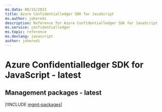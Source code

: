 ```yaml
---
ms.data: 08/15/2022
title: Azure Confidentialledger SDK for JavaScript
ms.author: joheredi
description: Reference for Azure Confidentialledger SDK for JavaScript
ms.service: confidentialledger
ms.topic: reference
ms.devlang: javascript
author: joheredi
---
```

# Azure Confidentialledger SDK for JavaScript - latest

## Management packages - latest
[!INCLUDE [mgmt-packages](confidentialledger-mgmt-index.md)]